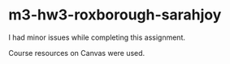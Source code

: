# m3-hw3-roxborough-sarahjoy

I had minor issues while completing this assignment.

Course resources on Canvas were used.
